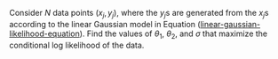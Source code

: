 

Consider $N$ data points $(x_j,y_j)$,
where the $y_j$s are generated from the $x_j$s according to the linear
Gaussian model in
Equation (<a href="#">linear-gaussian-likelihood-equation</a>). Find
the values of $\theta_1$, $\theta_2$, and $\sigma$ that maximize the
conditional log likelihood of the data.
